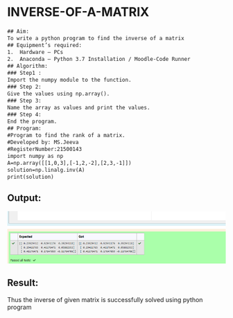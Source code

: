 # INVERSE-OF-A-MATRIX
```
## Aim:
To write a python program to find the inverse of a matrix
## Equipment’s required:
1. 	Hardware – PCs
2. 	Anaconda – Python 3.7 Installation / Moodle-Code Runner
## Algorithm:
### Step1 : 
Import the numpy module to the function.
### Step 2: 
Give the values using np.array().
### Step 3: 
Name the array as values and print the values.
### Step 4: 
End the program.
## Program:
#Program to find the rank of a matrix.
#Developed by: MS.Jeeva
#RegisterNumber:21500143
import numpy as np 
A=np.array([[1,0,3],[-1,2,-2],[2,3,-1]])
solution=np.linalg.inv(A)
print(solution)
```
## Output:
![output](./imagerank.png)
## Result:
Thus the inverse of given matrix is successfully solved using python program

